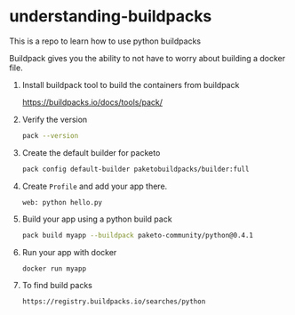 # understanding-buildpacks
This is a repo to learn how to use python buildpacks

Buildpack gives you the ability to not have to worry about building a docker file.

1. Install buildpack tool to build the containers from buildpack

    https://buildpacks.io/docs/tools/pack/

2. Verify the version

    ```bash
    pack --version
    ```

3. Create the default builder for packeto

    ```bash
    pack config default-builder paketobuildpacks/builder:full
    ```

4. Create `Profile` and add your app there.

    `web: python hello.py`

5. Build your app using a python build pack

    ```bash
    pack build myapp --buildpack paketo-community/python@0.4.1
    ```

6. Run your app with docker

    `docker run myapp`

7. To find build packs

    `https://registry.buildpacks.io/searches/python`
